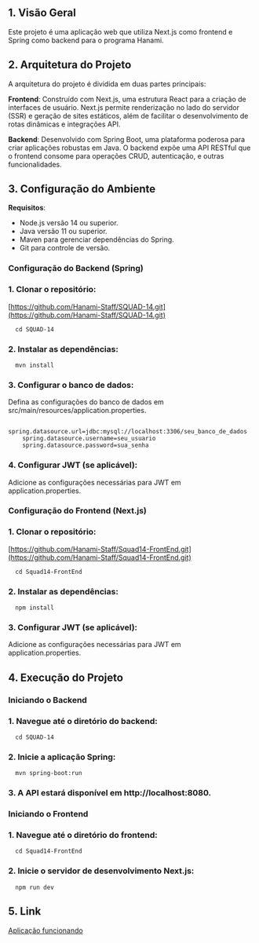 ## 1. Visão Geral

Este projeto é uma aplicação web que utiliza Next.js como frontend e Spring como backend para o programa Hanami.

## 2. Arquitetura do Projeto

A arquitetura do projeto é dividida em duas partes principais:

**Frontend**: Construído com Next.js, uma estrutura React para a criação de interfaces de usuário. Next.js permite renderização no lado do servidor (SSR) e geração de sites estáticos, além de facilitar o desenvolvimento de rotas dinâmicas e integrações API.

**Backend**: Desenvolvido com Spring Boot, uma plataforma poderosa para criar aplicações robustas em Java. O backend expõe uma API RESTful que o frontend consome para operações CRUD, autenticação, e outras funcionalidades.

## 3. Configuração do Ambiente

**Requisitos**:

- Node.js versão 14 ou superior.
- Java versão 11 ou superior.
- Maven para gerenciar dependências do Spring.
- Git para controle de versão.

### Configuração do Backend (Spring)

### 1. Clonar o repositório: 


[https://github.com/Hanami-Staff/SQUAD-14.git](https://github.com/Hanami-Staff/SQUAD-14.git)

```
  cd SQUAD-14
```

### 2. Instalar as dependências:

```
  mvn install
```

### 3. Configurar o banco de dados:

Defina as configurações do banco de dados em src/main/resources/application.properties.

```
    spring.datasource.url=jdbc:mysql://localhost:3306/seu_banco_de_dados
    spring.datasource.username=seu_usuario
    spring.datasource.password=sua_senha
```

### 4. Configurar JWT (se aplicável):

Adicione as configurações necessárias para JWT em application.properties.

### Configuração do Frontend (Next.js)

### 1. Clonar o repositório: 

[https://github.com/Hanami-Staff/Squad14-FrontEnd.git](https://github.com/Hanami-Staff/Squad14-FrontEnd.git)

```
  cd Squad14-FrontEnd
```

### 2. Instalar as dependências:

```
  npm install
```

### 3. Configurar JWT (se aplicável):

Adicione as configurações necessárias para JWT em application.properties.

## 4. Execução do Projeto

### Iniciando o Backend

###  1.  Navegue até o diretório do backend:

```
  cd SQUAD-14
```

###  2.  Inicie a aplicação Spring:

```
  mvn spring-boot:run
```

###  3. A API estará disponível em http://localhost:8080.

### Iniciando o Frontend

###  1. Navegue até o diretório do frontend:

```
  cd Squad14-FrontEnd
```

###  2.  Inicie o servidor de desenvolvimento Next.js:

```
  npm run dev
```

## 5. Link

[Aplicação funcionando](https://squad14-front-end.vercel.app/)
